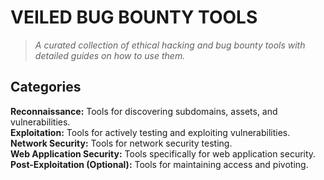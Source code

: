 # VEILED BUG BOUNTY TOOLS

> *A curated collection of ethical hacking and bug bounty tools with detailed guides on how to use them.*


## Categories

**Reconnaissance:** Tools for discovering subdomains, assets, and vulnerabilities.  
**Exploitation:** Tools for actively testing and exploiting vulnerabilities.  
**Network Security:** Tools for network security testing.  
**Web Application Security:** Tools specifically for web application security.  
**Post-Exploitation (Optional):** Tools for maintaining access and pivoting.  